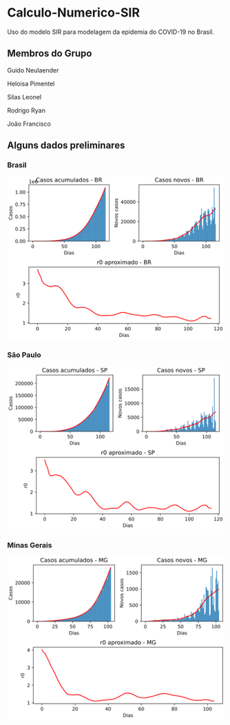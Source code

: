 # Calculo-Numerico-SIR
Uso do modelo SIR para modelagem da epidemia do COVID-19 no Brasil.

## Membros do Grupo
Guido Neulaender

Heloisa Pimentel

Silas Leonel

Rodrigo Ryan

João Francisco

## Alguns dados preliminares
### Brasil
![Dados preliminares do Brasil](/dados_r0/BR_r0-aprox.svg)
### São Paulo
![Dados preliminares de São Paulo](/dados_r0/SP_r0-aprox.svg)
### Minas Gerais
![Dados preliminares de Minas Gerais](/dados_r0/MG_r0-aprox.svg)
